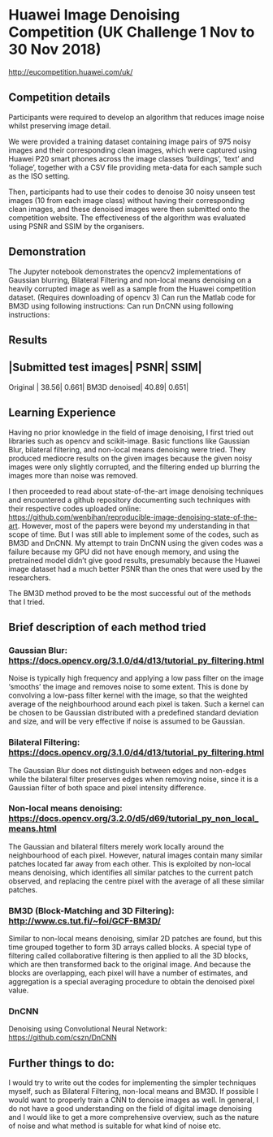 # Huawei Image Denoising Competition (UK Challenge 1 Nov to 30 Nov 2018) #
http://eucompetition.huawei.com/uk/ 
 
## Competition details ##
Participants were required to develop an algorithm that reduces image noise whilst preserving image detail. 

We were provided a training dataset containing image pairs of 975 noisy images and their corresponding clean images, which were captured using Huawei P20 smart phones across the image classes ‘buildings’, ‘text’ and ‘foliage’, together with a CSV file providing meta-data for each sample such as the ISO setting. 

Then, participants had to use their codes to denoise 30 noisy unseen test images (10 from each image class) without having their corresponding clean images, and these denoised images were then submitted onto the competition website. The effectiveness of the algorithm was evaluated using PSNR and SSIM by the organisers.
 
## Demonstration ##
The Jupyter notebook demonstrates the opencv2 implementations of Gaussian blurring, Bilateral Filtering and non-local means denoising on a heavily corrupted image as well as a sample from the Huawei competition dataset. (Requires downloading of opencv 3)
Can run the Matlab code for BM3D using following instructions:
Can run DnCNN using following instructions:
 
## Results ##
|Submitted test  images| PSNR| SSIM|
-------------------------------------
Original | 38.56| 0.661|
BM3D denoised| 40.89| 0.651|
 
## Learning Experience ##
Having no prior knowledge in the field of image denoising, I first tried out libraries such as opencv and scikit-image. Basic functions like Gaussian Blur, bilateral filtering, and non-local means denoising were tried. They produced mediocre results on the given images because the given noisy images were only slightly corrupted, and the filtering ended up blurring the images more than noise was removed.
 
I then proceeded to read about state-of-the-art image denoising techniques and encountered a github repository documenting such techniques with their respective codes uploaded online: https://github.com/wenbihan/reproducible-image-denoising-state-of-the-art. However, most of the papers were beyond my understanding in that scope of time. But I was still able to implement some of the codes, such as BM3D and DnCNN. My attempt to train DnCNN using the given codes was a failure because my GPU did not have enough memory, and using the pretrained model didn’t give good results, presumably because the Huawei image dataset had a much better PSNR than the ones that were used by the researchers.
 
The BM3D method proved to be the most successful out of the methods that I tried.
 
## Brief description of each method tried ##
### Gaussian Blur: https://docs.opencv.org/3.1.0/d4/d13/tutorial_py_filtering.html ###
Noise is typically high frequency and applying a low pass filter on the image ‘smooths’ the image and removes noise to some extent. This is done by convolving a low-pass filter kernel with the image, so that the weighted average of the neighbourhood around each pixel is taken. Such a kernel can be chosen to be Gaussian distributed with a predefined standard deviation and size, and will be very effective if noise is assumed to be Gaussian.

### Bilateral Filtering: https://docs.opencv.org/3.1.0/d4/d13/tutorial_py_filtering.html ###
The Gaussian Blur does not distinguish between edges and non-edges while the bilateral filter preserves edges when removing noise, since it is a Gaussian filter of both space and pixel intensity difference.

### Non-local means denoising: https://docs.opencv.org/3.2.0/d5/d69/tutorial_py_non_local_means.html ###
The Gaussian and bilateral filters merely work locally around the neighbourhood of each pixel. However, natural images contain many similar patches located far away from each other. This is exploited by non-local means denoising, which identifies all similar patches to the current patch observed, and replacing the centre pixel with the average of all these similar patches.

### BM3D (Block-Matching and 3D Filtering): http://www.cs.tut.fi/~foi/GCF-BM3D/ ###
Similar to non-local means denoising, similar 2D patches are found, but this time grouped together to form 3D arrays called blocks. A special type of filtering called collaborative filtering is then applied to all the 3D blocks, which are then transformed back to the original image. And because the blocks are overlapping, each pixel will have a number of estimates, and aggregation is a special averaging procedure to obtain the denoised pixel value.

### DnCNN ###
Denoising using Convolutional Neural Network: https://github.com/cszn/DnCNN 
 
## Further things to do: ##
I would try to write out the codes for implementing the simpler techniques myself, such as Bilateral Filtering, non-local means and BM3D. If possible I would want to properly train a CNN to denoise images as well. In general, I do not have a good understanding on the field of digital image denoising and I would like to get a more comprehensive overview, such as the nature of noise and what method is suitable for what kind of noise etc.
